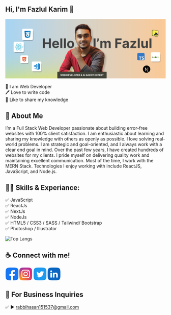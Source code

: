 ## Hi, I'm Fazlul Karim 👋
[<img src='https://github.com/FazlyRabbi/fazlulkarim-main/blob/main/img/bg.png' alt='Ali Hossain'>](https://github.com/FazlyRabbi/)
<p>
👑 I am Web Developer <br> 
🖊️ Love to write code <br> 
🎤 Like to share my knowledge </p> 


<!-- <p align="left"> <a href="https://twitter.com/shovoalways" target="blank"><img src="https://img.shields.io/twitter/follow/shovoalways?logo=twitter&style=for-the-badge" alt="shovoalways" /></a> </p> -->

## 🚀 About Me
I’m a Full Stack Web Developer passionate about building error-free websites with 100% client satisfaction. I am enthusiastic about learning and sharing my knowledge with others as openly as possible. I love solving real-world problems. I am strategic and goal-oriented, and I always work with a clear end goal in mind. Over the past few years, I have created hundreds of websites for my clients. I pride myself on delivering quality work and maintaining excellent communication. Most of the time, I work with the MERN Stack. Technologies I enjoy working with include ReactJS, JavaScript, and Node.js.

## 👨‍💻 Skills & Experiance: 
✅ JavaScript <br> 
✅ ReactJs <br>
✅ NextJs <br>
✅ NodeJs <br>
✅ HTML5 / CSS3 / SASS / Tailwind/ Bootstrap <br>
✅ Photoshop / Illustrator <br>

![Top Langs](https://github-readme-stats.vercel.app/api/top-langs/?username=FazlyRabbi&layout=compact)

## ☕ Connect with me!
[<img src='https://github.com/FazlyRabbi/fazlulkarim-main/blob/main/img/facebook.png' alt='Facebook' height='40'>](https://www.facebook.com/dev.fazlul)
[<img src='https://github.com/FazlyRabbi/fazlulkarim-main/blob/main/img/instagram.png' alt='Instagram' height='40'>](https://www.instagram.com/dev.fazlul)
[<img src='https://github.com/FazlyRabbi/fazlulkarim-main/blob/main/img/twitter.png' alt='Twitter' height='40'>](https://twitter.com/dev_fazlul)
[<img src='https://github.com/FazlyRabbi/fazlulkarim-main/blob/main/img/linkedin.png' alt='LinkedIn' height='40'>](https://www.linkedin.com/in/md-fazlul-karim-091199225/)

## 📧 For Business Inquiries 
✅  ► rabbihasan151537@gmail.com
